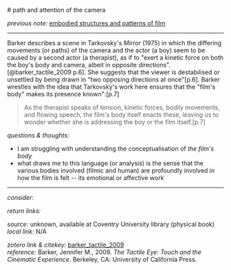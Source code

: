 # path and attention of the camera

_previous note:_  [embodied structures and patterns of film](x-devonthink-item://951CA888-7084-47C8-AEDC-77A00F30059C)     

---

Barker describes a scene in Tarkovsky's _Mirror_ (1975) in which the differing movements (or paths) of the camera and the actor (a boy) seem to be caused by a second actor (a therapist), as if to "exert a kinetic force on both the boy's body and camera, albeit in opposite directions".[@barker_tactile_2009 p.6]. She suggests that the viewer is destabilised or unsettled by being drawn in "two opposing directions at once"[p.6]. Barker wrestles with the idea that Tarkovsky's work here ensures that the "film's body" makes its presence known":[p.7]

>As the therapist speaks of tension, kinetic forces, bodily movements, and flowing speech, the film's body itself enacts these, leaving us to wonder whether she is addressing the boy or the film itself.[p.7] 

_questions & thoughts:_

- I am struggling with understanding the conceptualisation of _the film's body_
- what draws me to this language (or analysis) is the sense that the various bodies involved (filmic and human) are profoundly involved in how the film is felt -- its emotional or affective work



--- 

_consider:_ 


_return links:_

_source:_ unknown, available at Coventry University library (physical book)      
_local link:_ N/A

_zotero link & citekey:_ [barker_tactile_2009](zotero://select/items/1_AGI2LELH)  
_reference:_ Barker, Jennifer M., 2009. _The Tactile Eye: Touch and the Cinematic Experience_. Berkeley, CA: University of California Press.


